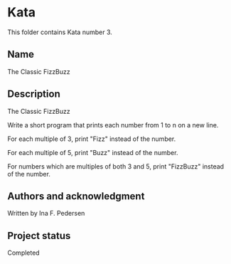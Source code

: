 # Kata 
This folder contains Kata number 3.
## Name
The Classic FizzBuzz

## Description
The Classic FizzBuzz

Write a short program that prints each number from 1 to n on a new line.

For each multiple of 3, print "Fizz" instead of the number.

For each multiple of 5, print "Buzz" instead of the number.

For numbers which are multiples of both 3 and 5, print "FizzBuzz" instead of the number.

## Authors and acknowledgment
Written by Ina F. Pedersen

## Project status
Completed